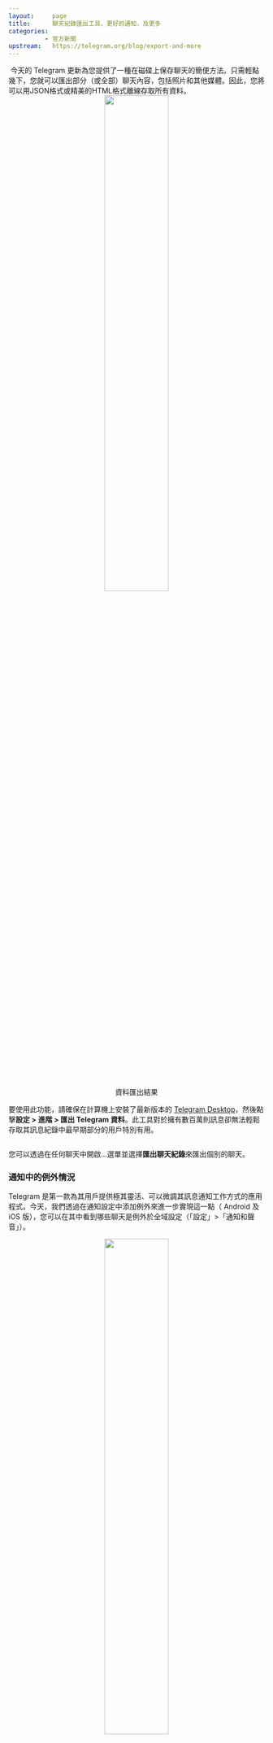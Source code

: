 ```yaml
---
layout:     page
title:      聊天紀錄匯出工具，更好的通知，及更多
categories:
          - 官方新聞
upstream:   https://telegram.org/blog/export-and-more
---
```

<img alt="" src="{{ site.baseurl | prepend: site.url }}/images/export-and-more01.jpeg">
今天的 Telegram 更新為您提供了一種在磁碟上保存聊天的簡便方法。只需輕點幾下，您就可以匯出部分（或全部）聊天內容，包括照片和其他媒體。因此，您將可以用JSON格式或精美的HTML格式離線存取所有資料。
<center><img alt="" src="{{ site.baseurl | prepend: site.url }}/images/export-and-more02.jpeg" width="50%"></center>

<center>資料匯出結果</center>

要使用此功能，請確保在計算機上安裝了最新版本的 <a href="https://desktop.telegram.org/">Telegram Desktop</a>，然後點擊**設定 > 進階 > 匯出 Telegram 資料**。此工具對於擁有數百萬則訊息卻無法輕鬆存取其訊息紀錄中最早期部分的用戶特別有用。
<center><img alt="" src="{{ site.baseurl | prepend: site.url }}/images/export-and-more03.gif" ></center>

您可以透過在任何聊天中開啟...選單並選擇**匯出聊天紀錄**來匯出個別的聊天。

### 通知中的例外情況
Telegram 是第一款為其用戶提供極其靈活、可以微調其訊息通知工作方式的應用程式。今天，我們透過在通知設定中添加例外來進一步實現這一點（ Android 及 iOS 版），您可以在其中看到哪些聊天是例外於全域設定（「設定」>「通知和聲音」）。
<center><img alt="" src="{{ site.baseurl | prepend: site.url }}/images/export-and-more04.jpeg" width="50%"></center>
<center>通知例外</center>

將所有聊天關閉通知但少數例外（或相反）從未如此簡單。

### 改進了 Telegram Passport
Telegram Passport 的接收使我們感到不知所措 - 這工具用於需要以真實身分登入的第三方應用。發布僅兩週後，Passport 可用於註冊許多服務，從建立共享經濟服務到區塊鏈新創公司。

僅舉幾個整合 Telegram Passport 的項目：Sum＆Substance（KYC和用戶驗證），CEX.IO 和 Xena（加密貨幣交易），CryptoPay（錢包），YouDrive（汽車共享），Profi 和 Worki（就業市場），Minter Network 和 Minexcoin（區塊鏈新創公司），KICKICO，Cryptonomos和ICOadmin（ICO平台）。

在此成功的基礎上，今天我們正在升級 Passport 以支援原始語言的名稱和其他類型的文件。我們還加強了加密 Passport 資料的演算法，以更好地保護您的資料免於受來自 Telegram 的駭客攻擊（儘管看起來不太可能）。這樣一來，我們更能確保只有您可以存取您自己的私人資料。

原始碼和 API
與往常一樣，您無需了解我們的加密工作原理。更新的 Telegram 應用程式原始碼反映了今天的所有變更，可以在 GitHub 上找到並開放供所有人查看。如果您是需要身分驗證的服務之開發人員，請務必查看這些文件，那說明了如何將 Telegram Passport 整合到您的應用程式中。
<br>
<br>
2018年8月27日
Telegram 團隊
